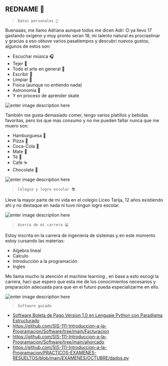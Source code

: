 ## REDNAME 🐥

>     Datos personales 🌱

Buenaaas, me llamo Adriana aunque todos me dicen Adri :D ya llevo 17 gastando oxigeno y muy pronto seran 18, mi talento natural es procrastinar y gracias a eso obtuve varios pasatiempos y descubri nuevos gustos, algunos de estos son:

 - Escuchar música 🎧
 - Tejer 🧶
 - Todo el arte en general 🎨
 - Escribir 📝
 - Limpiar 🧹
 - Fisica (aunque no entiendo nada) 
 - Astronomia 🔭
 - Y en proceso de aprender skate 
 
![enter image description here](https://i.pinimg.com/originals/72/d9/bc/72d9bcc1e70741cd734e267fb96d3d19.gif)

También me gusta demasiado comer, tengo varios platillos y bebidas favoritas, pero los que mas consumo y no me pueden faltar nunca que me muero son: 

 - Hamburguesa 🍔
 - Pizza 🍕
 - Coca-Cola 🥤
 - Mate 🧉
 - Té 🍵
 - Café ☕	
 - Chocolate 🍫
 
![enter image description here](https://64.media.tumblr.com/cf2740143272a06f4dbea05162b92432/e26e1f547fd0f670-96/s500x750/369357e2f411b109df24d0b2b615b8c5c5368872.gifv)

>     Colegio y logro escolar 📚 

Lleve la mayor parte de mi vida en el colegio Liceo Tarija, 12 años existiendo ahi y no destaque en nada ni tuve ningun logro escolar. 

![enter image description here](https://i.pinimg.com/originals/5c/44/b6/5c44b624f35789fc3f6e4ab58394ccb8.gif)

    

>     Acerca de mi carrera 💻

Estoy inscrita en la carrera de ingeniería de sistemas y en este momento estoy cursando las materias: 

 - Algebra lineal
 - Calculo
 - Introducción a la programación 
 - Ingles 

Me llama mucho la atención el machine learning , en base a esto escogí la carrera, haci que espero que esta me de los conocimientos necesarios y preparación adecuada para que en el futuro pueda especializarme en ello. 

![enter image description here](https://4.bp.blogspot.com/-qGSY7omcNhA/XWSBIpWnTtI/AAAAAAAMpz0/XX3CyZp2yd0wFJCw8nkbKa_7EkBnMEsTQCLcBGAs/s1600/AS0005673_03.gif)

>     Software guiado 

- [Software Boleta de Pago Version 1.0 en Lenguaje Python con Paradigma Estructurado](https://github.com/SIS-111-Introduccion-a-la-Programacion/Software/blob/main/BoletadePago/boletadepago.py)
- https://github.com/SIS-111-Introduccion-a-la-Programacion/Software/tree/main/Facturacion
- https://github.com/SIS-111-Introduccion-a-la-Programacion/Software/tree/main/ahorcado
- https://github.com/SIS-111-Introduccion-a-la-Programacion/PRACTICOS-EXAMENES-RESUELTOS/blob/main/EXAMENES/OCTUBRE/dados.py
